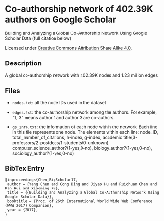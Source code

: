 # Co-authorship network of 402.39K authors on Google Scholar

Building and Analyzing a Global Co-Authorship Network Using Google Scholar Data (full citation below)

Licensed under [Creative Commons Attribution Share Alike 4.0](http://choosealicense.com/licenses/cc-by-sa-4.0/).

## Description

A global co-authorship network with 402.39K nodes and 1.23 million edges

## Files

* ``nodes.txt``: all the node IDs used in the dataset

* ``edges.txt``: the co-authorship network among the authors. For example, "1, 3" means author 1 and author 3 are co-authors.

* ``gs_info.txt``: the information of each node within the network. Each line in this file represents one node. The elements within each line: node_ID, total_number_of_citations, h-index, g-index, academic title(3-professors/2-postdocs/1-students/0-unknown), computer_science_author?(1-yes,0-no), biology_author?(1-yes,0-no), sociology_author?(1-yes,0-no)

## BibTex Entry
```
@inproceedings{Chen_BigScholar17,
 author = {Yang Chen and Cong Ding and Jiyao Hu and Ruichuan Chen and Pan Hui and Xiaoming Fu},
 title = {{Building and Analyzing a Global Co-Authorship Network Using Google Scholar Data}},
 booktitle = {Proc. of 26th International World Wide Web Conference (WWW 2017) Companion},
 year = {2017},
}
```
